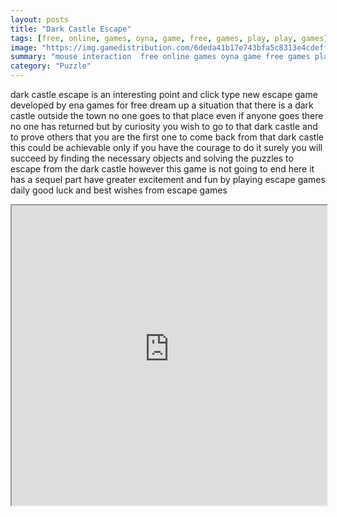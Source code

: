```yaml
---
layout: posts
title: "Dark Castle Escape"
tags: [free, online, games, oyna, game, free, games, play, play, games]
image: "https://img.gamedistribution.com/6deda41b17e743bfa5c8313e4cdeffd1.jpg"
summary: "mouse interaction  free online games oyna game free games play play games"
category: "Puzzle"
---
```


dark castle escape is an interesting point and click type new escape game developed by ena games for free dream up a situation that there is a dark castle outside the town no one goes to that place even if anyone goes there no one has returned but by curiosity you wish to go to that dark castle and to prove others that you are the first one to come back from that dark castle this could be achievable only if you have the courage to do it surely you will succeed by finding the necessary objects and solving the puzzles to escape from the dark castle however this game is not going to end here it has a sequel part have greater excitement and fun by playing escape games daily good luck and best wishes from escape games

<iframe width="100%" height="480px;" src="https://flash.gamedistribution.com?game=6deda41b17e743bfa5c8313e4cdeffd1"></iframe>